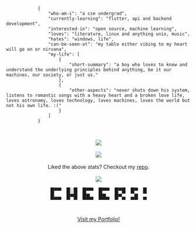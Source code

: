 <p align="center">
    <pre>
        <code class="language-json">
            {
                "who-am-i": "a cse undergrad",
                "currently-learning": "flutter, api and backend development",
                "interested-in": "open source, machine learning",
                "loves": "literature, linux and anything unix, music",
                "hates": "windows, life",
                "can-be-seen-at": "my table either vibing to my heart will go on or nirvana",
                "my-life": [
                    {
                        "short-summary": "a boy who loves to know and understand the underlying principles behind anything, be it our machines, our society, or just us."
                    },
                    {
                        "other-aspects": "never shuts down his system, listens to romantic songs with a heavy heart and a broken love life, loves astronomy, loves technology, loves machines, loves the world but not his own life. :("
                    }
                ]
            }
        </code>
    </pre>
    <p align="center">
    <img src="https://enihmv5bm33qwsq.m.pipedream.net/?username=danger-ahead">
    <br></br>
    <img src="https://serverless-apis.vercel.app/api/wakatime_code_stats" /><br></br>
    Liked the above stats? Checkout my <a href="https://github.com/danger-ahead/serverless-apis">repo<a/>.
    <br></br>
    <img src="https://github-readme-stats.vercel.app/api?username=danger-ahead&&layout=compact&count_private=true&show_icons=true&hide_border=true&include_all_commits=true&bg_color=0D1117&title_color=FFFFFF&text_color=FFFFFF&icon_color=FFFFFF"/>
    </p>
    <p align="center">
        █▀▀ █░█ █▀▀ █▀▀ █▀█ █▀ █<br>
        █▄▄ █▀█ ██▄ ██▄ █▀▄ ▄█ ▄
    </p><br>
    <p align="center"><a href="https://shourya.vercel.app">Visit my Portfolio!</a></p>
</p>
